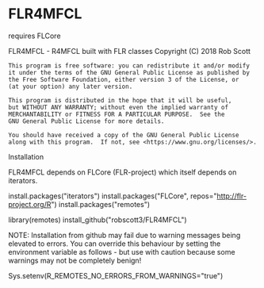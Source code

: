 # FLR4MFCL

requires FLCore 

FLR4MFCL - R4MFCL built with FLR classes
Copyright (C) 2018  Rob Scott

    This program is free software: you can redistribute it and/or modify
    it under the terms of the GNU General Public License as published by
    the Free Software Foundation, either version 3 of the License, or
    (at your option) any later version.

    This program is distributed in the hope that it will be useful,
    but WITHOUT ANY WARRANTY; without even the implied warranty of
    MERCHANTABILITY or FITNESS FOR A PARTICULAR PURPOSE.  See the
    GNU General Public License for more details.

    You should have received a copy of the GNU General Public License
    along with this program.  If not, see <https://www.gnu.org/licenses/>.
    
Installation

FLR4MFCL depends on FLCore (FLR-project) which itself depends on iterators.

install.packages("iterators")
install.packages("FLCore", repos="http://flr-project.org/R")
install.packages("remotes")

library(remotes)
install_github("robscott3/FLR4MFCL")

NOTE: Installation from github may fail due to warning messages being elevated to errors. You can override this behaviour by setting the environment variable as follows - but use with caution because some warnings may not be completely benign!

Sys.setenv(R_REMOTES_NO_ERRORS_FROM_WARNINGS="true")

